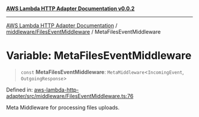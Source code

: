 [**AWS Lambda HTTP Adapter Documentation v0.0.2**](../../../README.md)

***

[AWS Lambda HTTP Adapter Documentation](../../../modules.md) / [middleware/FilesEventMiddleware](../README.md) / MetaFilesEventMiddleware

# Variable: MetaFilesEventMiddleware

> `const` **MetaFilesEventMiddleware**: `MetaMiddleware`\<`IncomingEvent`, `OutgoingResponse`\>

Defined in: [aws-lambda-http-adapter/src/middleware/FilesEventMiddleware.ts:76](https://github.com/stonemjs/aws-lambda-http-adapter/blob/b2e29f567ac56717023f9597000ee3f0d0278093/src/middleware/FilesEventMiddleware.ts#L76)

Meta Middleware for processing files uploads.
